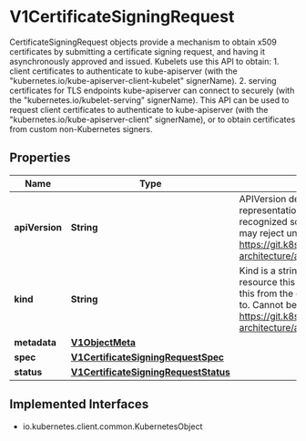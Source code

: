 

# V1CertificateSigningRequest

CertificateSigningRequest objects provide a mechanism to obtain x509 certificates by submitting a certificate signing request, and having it asynchronously approved and issued.  Kubelets use this API to obtain:  1. client certificates to authenticate to kube-apiserver (with the \"kubernetes.io/kube-apiserver-client-kubelet\" signerName).  2. serving certificates for TLS endpoints kube-apiserver can connect to securely (with the \"kubernetes.io/kubelet-serving\" signerName).  This API can be used to request client certificates to authenticate to kube-apiserver (with the \"kubernetes.io/kube-apiserver-client\" signerName), or to obtain certificates from custom non-Kubernetes signers.

## Properties

| Name | Type | Description | Notes |
|------------ | ------------- | ------------- | -------------|
|**apiVersion** | **String** | APIVersion defines the versioned schema of this representation of an object. Servers should convert recognized schemas to the latest internal value, and may reject unrecognized values. More info: https://git.k8s.io/community/contributors/devel/sig-architecture/api-conventions.md#resources |  [optional] |
|**kind** | **String** | Kind is a string value representing the REST resource this object represents. Servers may infer this from the endpoint the client submits requests to. Cannot be updated. In CamelCase. More info: https://git.k8s.io/community/contributors/devel/sig-architecture/api-conventions.md#types-kinds |  [optional] |
|**metadata** | [**V1ObjectMeta**](V1ObjectMeta.md) |  |  [optional] |
|**spec** | [**V1CertificateSigningRequestSpec**](V1CertificateSigningRequestSpec.md) |  |  |
|**status** | [**V1CertificateSigningRequestStatus**](V1CertificateSigningRequestStatus.md) |  |  [optional] |


## Implemented Interfaces

* io.kubernetes.client.common.KubernetesObject


